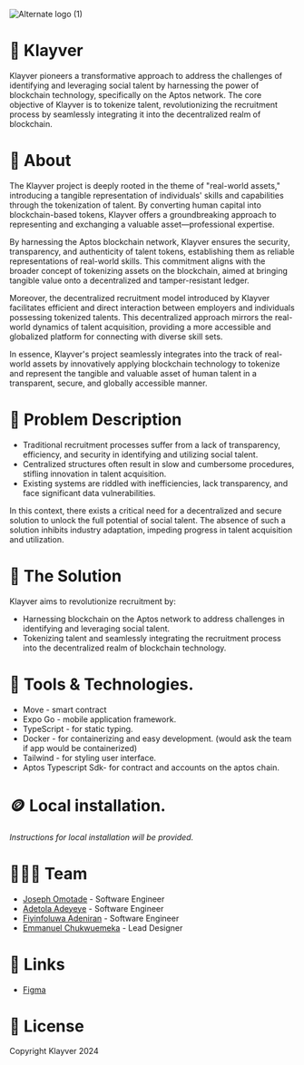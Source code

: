 ![Alternate logo (1)](https://github.com/Klayver-Team/Klayver-App/assets/100144413/857a8685-9e58-4678-bc70-98c39216ccc2)

# 🚂 Klayver

Klayver pioneers a transformative approach to address the challenges of identifying and leveraging social talent by harnessing the power of blockchain technology, specifically on the Aptos network. The core objective of Klayver is to tokenize talent, revolutionizing the recruitment process by seamlessly integrating it into the decentralized realm of blockchain.

# 🎉 About

The Klayver project is deeply rooted in the theme of "real-world assets," introducing a tangible representation of individuals' skills and capabilities through the tokenization of talent. By converting human capital into blockchain-based tokens, Klayver offers a groundbreaking approach to representing and exchanging a valuable asset—professional expertise.

By harnessing the Aptos blockchain network, Klayver ensures the security, transparency, and authenticity of talent tokens, establishing them as reliable representations of real-world skills. This commitment aligns with the broader concept of tokenizing assets on the blockchain, aimed at bringing tangible value onto a decentralized and tamper-resistant ledger.

Moreover, the decentralized recruitment model introduced by Klayver facilitates efficient and direct interaction between employers and individuals possessing tokenized talents. This decentralized approach mirrors the real-world dynamics of talent acquisition, providing a more accessible and globalized platform for connecting with diverse skill sets.

In essence, Klayver's project seamlessly integrates into the track of real-world assets by innovatively applying blockchain technology to tokenize and represent the tangible and valuable asset of human talent in a transparent, secure, and globally accessible manner.

# 💫 Problem Description

- Traditional recruitment processes suffer from a lack of transparency, efficiency, and security in identifying and utilizing social talent.
- Centralized structures often result in slow and cumbersome procedures, stifling innovation in talent acquisition.
- Existing systems are riddled with inefficiencies, lack transparency, and face significant data vulnerabilities.

In this context, there exists a critical need for a decentralized and secure solution to unlock the full potential of social talent. The absence of such a solution inhibits industry adaptation, impeding progress in talent acquisition and utilization.

# 🚀 The Solution

Klayver aims to revolutionize recruitment by:
- Harnessing blockchain on the Aptos network to address challenges in identifying and leveraging social talent.
- Tokenizing talent and seamlessly integrating the recruitment process into the decentralized realm of blockchain technology.

# 🤖 Tools & Technologies.
* Move - smart contract
* Expo Go - mobile application framework.
* TypeScript - for static typing.
* Docker - for containerizing and easy development. (would ask the team if app would be containerized)
* Tailwind - for styling user interface.
* Aptos Typescript Sdk- for contract and accounts on the aptos chain.
  
# 🪙 Local installation.
*Instructions for local installation will be provided.*

# 👨🏼‍🍳 Team

- [Joseph Omotade](https://github.com/joeephwild) - Software Engineer
- [Adetola Adeyeye](https://github.com/Tola-byte) - Software Engineer
- [Fiyinfoluwa Adeniran](https://github.com/ebbieaden) - Software Engineer
- [Emmanuel Chukwuemeka](https://github.com/officialemeka) - Lead Designer

# 🔗 Links

- [Figma](https://www.figma.com/file/nH04ds04lSzGaOR2EDUq9x/Klayver?type=design&node-id=57-410&mode=design&t=G1kNYvsfeNEnqq9p-0)

# 🪪 License

Copyright Klayver 2024

